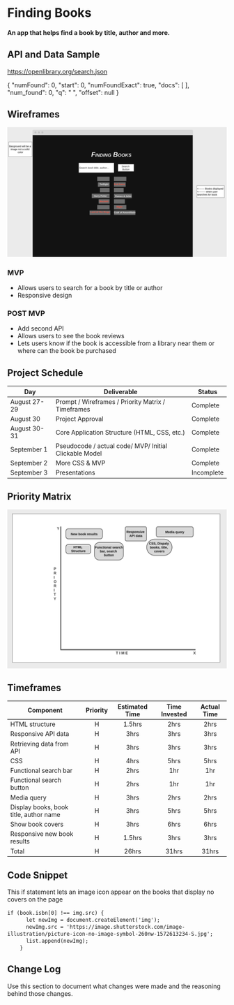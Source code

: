 # Finding Books

#### An app that helps find a book by title, author and more.

## API and Data Sample

https://openlibrary.org/search.json

{
"numFound": 0,
"start": 0,
"numFoundExact": true,
"docs": [ ],
"num_found": 0,
"q": " ",
"offset": null
}

## Wireframes

![](images/Screen%20Shot%202021-08-28%20at%206.50.29%20PM.png)

### MVP

- Allows users to search for a book by title or author
- Responsive design

### POST MVP

- Add second API
- Allows users to see the book reviews
- Lets users know if the book is accessible from a library near them or where can the book be purchased

## Project Schedule

| Day          | Deliverable                                            | Status     |
| ------------ | ------------------------------------------------------ | ---------- |
| August 27-29 | Prompt / Wireframes / Priority Matrix / Timeframes     | Complete   |
| August 30    | Project Approval                                       | Complete   |
| August 30-31 | Core Application Structure (HTML, CSS, etc.)           | Complete   |
| September 1  | Pseudocode / actual code/ MVP/ Initial Clickable Model | Complete   |
| September 2  | More CSS & MVP                                         | Complete   |
| September 3  | Presentations                                          | Incomplete |

## Priority Matrix

![](images/Screen%20Shot%202021-08-29%20at%208.03.41%20PM.png)

## Timeframes

| Component                              | Priority | Estimated Time | Time Invested | Actual Time |
| -------------------------------------- | :------: | :------------: | :-----------: | :---------: |
| HTML structure                         |    H     |     1.5hrs     |     2hrs      |    2hrs     |
| Responsive API data                    |    H     |      3hrs      |     3hrs      |    3hrs     |
| Retrieving data from API               |    H     |      3hrs      |     3hrs      |    3hrs     |
| CSS                                    |    H     |      4hrs      |     5hrs      |    5hrs     |
| Functional search bar                  |    H     |      2hrs      |      1hr      |     1hr     |
| Functional search button               |    H     |      2hrs      |      1hr      |     1hr     |
| Media query                            |    H     |      3hrs      |     2hrs      |    2hrs     |
| Display books, book title, author name |    H     |      3hrs      |     5hrs      |    5hrs     |
| Show book covers                       |    H     |      3hrs      |     6hrs      |    6hrs     |
| Responsive new book results            |    H     |     1.5hrs     |     3hrs      |    3hrs     |
| Total                                  |    H     |     26hrs      |     31hrs     |    31hrs    |

## Code Snippet

This if statement lets an image icon appear on the books that display no covers on the page

```
if (book.isbn[0] !== img.src) {
      let newImg = document.createElement('img');
      newImg.src = 'https://image.shutterstock.com/image-illustration/picture-icon-no-image-symbol-260nw-1572613234-S.jpg';
      list.append(newImg);
    }
```

## Change Log

Use this section to document what changes were made and the reasoning behind those changes.
